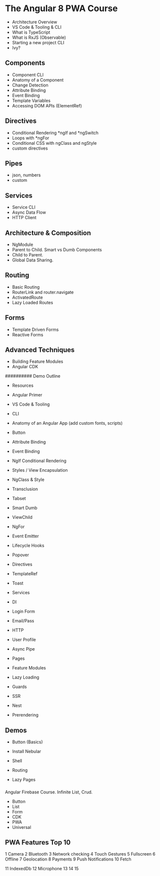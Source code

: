 # The Angular 8 PWA Course

- Architecture Overview
- VS Code & Tooling & CLI
- What is TypeScript
- What is RxJS (Observable)
- Starting a new project CLI
- Ivy?

## Components

- Component CLI
- Anatomy of a Component
- Change Detection
- Attribute Binding
- Event Binding
- Template Variables
- Accessing DOM APIs (ElementRef)

## Directives

- Conditional Rendering *ngIf and *ngSwitch
- Loops with *ngFor
- Conditional CSS with ngClass and ngStyle
- custom directives


## Pipes

- json, numbers
- custom 


## Services

- Service CLI
- Async Data Flow
- HTTP Client



## Architecture & Composition

- NgModule
- Parent to Child. Smart vs Dumb Components
- Child to Parent. 
- Global Data Sharing. 

## Routing

- Basic Routing 
- RouterLink and router.navigate
- ActivatedRoute
- Lazy Loaded Routes

## Forms

- Template Driven Forms
- Reactive Forms

## Advanced Techniques

- Building Feature Modules
- Angular CDK

########## Demo Outline

- Resources
- Angular Primer
- VS Code & Tooling
- CLI
- Anatomy of an Angular App (add custom fonts, scripts)

- Button
- Attribute Binding
- Event Binding
- NgIf Conditional Rendering
- Styles / View Encapsulation
- NgClass & Style
- Transclusion

- Tabset
- Smart Dumb
- ViewChild
- NgFor
- Event Emitter
- Lifecycle Hooks

- Popover
- Directives
- TemplateRef

- Toast
- Services
- DI

- Login Form
- Email/Pass
- HTTP
- User Profile
- Async Pipe

- Pages
- Feature Modules
- Lazy Loading
- Guards

- SSR
- Nest
- Prerendering

















## Demos

- Button (Basics)


- Install Nebular
- Shell

- Routing
- Lazy Pages



##### 

Angular Firebase Course. Infinite List, Crud. 

- Button
- List
- Form
- CDK
- PWA
- Universal




## PWA Features Top 10

1 Camera
2 Bluetooth
3 Network checking
4 Touch Gestures
5 Fullscreen
6 Offline
7 Geolocation
8 Payments
9 Push Notifications
10 Fetch

11 IndexedDb
12 Microphone
13
14
15